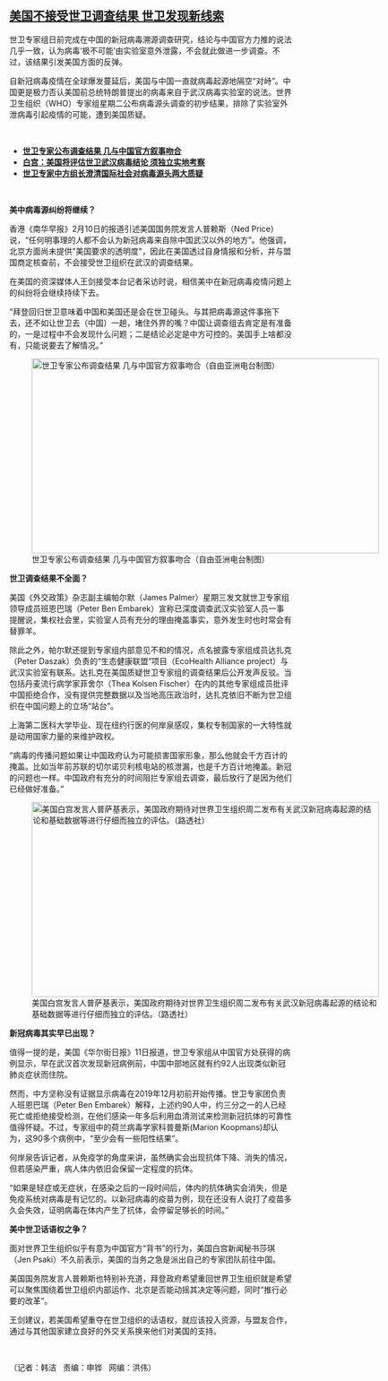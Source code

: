 <!--1613078220000-->
[美国不接受世卫调查结果  世卫发现新线索](https://www.rfa.org/mandarin/yataibaodao/huanjing/hj-02112021101836.html)
------

<p></p><p>世卫专家组日前完成在中国的新冠病毒溯源调查研究，结论与中国官方力推的说法几乎一致，认为病毒‘极不可能’由实验室意外泄露，不会就此做进一步调查。不过，该结果引发美国方面的反弹。</p><p>自新冠病毒疫情在全球爆发蔓延后，美国与中国一直就病毒起源地隔空“对峙”。中国更是极力否认美国前总统特朗普提出的病毒来自于武汉病毒实验室的说法。世界卫生组织（WHO<span>）专家组星期二公布病毒源头调查</span>的初步结果，排除了实验室外泄病毒引起疫情的可能，遭到美国质疑。</p><p><br/></p><ul><li><a href="https://www.rfa.org/mandarin/yataibaodao/huanjing/rc-02092021113651.html"><strong>世卫专家公布调查结果 几与中国官方叙事吻合</strong></a></li><li><strong><a href="https://www.rfa.org/mandarin/Xinwen/1-02102021074344.html">白宫：美国将评估世卫武汉病毒结论 须独立实地考察</a></strong></li><li><strong><a href="https://www.rfa.org/mandarin/Xinwen/wul0209d-02092021071609.html">世卫专家中方组长澄清国际社会对病毒源头两大质疑</a></strong></li></ul><p><br/></p><p><strong>美中病毒源纠纷将继续？</strong></p><p>香港《南华早报》2月10<span>日的报道引述美国国务院发言人普赖斯（</span>Ned Price<span>）说，“任何明事理的人都不会认为新冠病毒来自除中国武汉以外的地方”。他强调，北京方面尚未提供</span>"<span>美国要求的透明度</span>"<span>，因此在美国透过自身情报和分析，并与盟国商定核查前，不会接受世卫组织在武汉的调查结果。</span></p><p>在美国的资深媒体人王剑接受本台记者采访时说，相信美中在新冠病毒疫情问题上的纠纷将会继续持续下去。</p><p>“拜登回归世卫意味着中国和美国还是会在世卫碰头。与其把病毒源这件事拖下去，还不如让世卫去（中国）一趟，堵住外界的嘴？中国让调查组去肯定是有准备的，一是过程中不会发现什么问题；二是结论必定是中方可控的。美国手上啥都没有，只能说要去了解情况。”</p><p><figure class="image-richtext image-inline captioned" style="width:620px;"><img alt="世卫专家公布调查结果 几与中国官方叙事吻合（自由亚洲电台制图）" height="348" src="https://www.rfa.org/mandarin/yataibaodao/huanjing/hj-02112021101836.html/hj0211.jpg/@@images/fb7d20d4-ea6f-4352-a2c9-dd12a73f7ea1.jpeg" title="hj0211.jpg" width="620"/><figcaption class="image-caption">世卫专家公布调查结果 几与中国官方叙事吻合（自由亚洲电台制图）</figcaption><small></small></figure></p><p><strong>世卫调查结果不全面？</strong></p><p>美国《外交政策》杂志副主编帕尔默（James Palmer<span>）星期三发文就世卫专家组领导成员班恩巴瑞（</span>Peter Ben Embarek<span>）宣称已深度调查武汉实验室人员一事提醒说，集权社会里，实验室人员有充分的理由掩盖事实，意外发生时也时常会有替罪羊。</span></p><p>除此之外，帕尔默还提到专家组内部意见不和的情况，点名披露专家组成员达扎克（Peter Daszak<span>）负责的“生态健康联盟”项目（</span>EcoHealth Alliance project<span>）与武汉实验室有联系。达扎克在美国质疑世卫专家组的调查结果后公开发声反驳。当包括丹麦流行病学家菲舍尔（</span>Thea Kolsen Fischer<span>）在内的其他专家组成员批评中国拒绝合作，没有提供完整数据以及当地高压政治时，达扎克依旧不断为世卫组织在中国问题上的立场“站台”。</span></p><p>上海第二医科大学毕业、现在纽约行医的何岸泉感叹，集权专制国家的一大特性就是动用国家力量的来维护政权。</p><p>“病毒的传播问题如果让中国政府认为可能损害国家形象，那么他就会千方百计的掩盖。比如当年前苏联的切尔诺贝利核电站的核泄漏，也是千方百计地掩盖。新冠的问题也一样。中国政府有充分的时间阻拦专家组去调查，最后放行了是因为他们已经做好准备。”</p><p><figure class="image-richtext image-inline captioned" style="width:620px;"><img alt="美国白宫发言人普萨基表示，美国政府期待对世界卫生组织周二发布有关武汉新冠病毒起源的结论和基础数据等进行仔细而独立的评估。（路透社）" height="348" src="https://www.rfa.org/mandarin/yataibaodao/huanjing/hj-02112021101836.html/hj0211a.jpg/@@images/7dfb30af-19b7-412f-9683-4fa51fde89a0.jpeg" title="hj0211a.jpg" width="620"/><figcaption class="image-caption">美国白宫发言人普萨基表示，美国政府期待对世界卫生组织周二发布有关武汉新冠病毒起源的结论和基础数据等进行仔细而独立的评估。（路透社）</figcaption><small></small></figure></p><p><strong>新冠病毒其实早已出现？</strong></p><p>值得一提的是，美国《华尔街日报》11<span>日报道，</span>世卫专家组从中国官方处获得的病例显示，早在武汉首次发现新冠病例前，中国中部地区就有约92<span>人出现类似新冠肺炎症状而住院。</span></p><p>然而，中方坚称没有证据显示病毒在2019<span>年</span>12<span>月初前开始传播。世卫专家团负责人班恩巴瑞（</span>Peter Ben Embarek<span>）解释，上述约</span>90<span>人中，约三分之一的人已经死亡或拒绝接受检测，在他们感染一年多后利用血清测试来检测新冠抗体的可靠性值得怀疑。不过，专家组中的荷兰病毒学家科普曼斯</span>(Marion Koopmans)<span>却认为，这</span>90<span>多个病例中，“至少会有一些阳性结果”</span>。</p><p>何岸泉告诉记者，从免疫学的角度来讲，虽然确实会出现抗体下降、消失的情况，但若感染严重，病人体内依旧会保留一定程度的抗体。</p><p>“如果是轻症或无症状，在感染之后的一段时间后，体内的抗体确实会消失，但是免疫系统对病毒是有记忆的。以新冠病毒的疫苗为例，现在还没有人说打了疫苗多久会失效，证明病毒在体内产生了抗体，会停留足够长的时间。”</p><p><strong>美中世卫话语权之争？</strong></p><p>面对世界卫生组织似乎有意为中国官方“背书”的行为，美国白宫新闻秘书莎琪（Jen Psaki<span>）不久前表示，美国的当务之急是派出自己的专家团队前往中国。</span></p><p>美国国务院发言人普赖斯也特别补充道，拜登政府希望重回世界卫生组织就是希望可以聚焦围绕着世卫组织内部运作、北京是否能动摇其决定等问题，同时“推行必要的改革”。</p><p>王剑建议，若美国希望重夺在世卫组织的话语权，就应该投入资源，与盟友合作，通过与其他国家建立良好的外交关系换来他们对美国的支持。</p><p><br/></p><p>（记者：韩洁   责编：申铧   网编：洪伟）</p>
